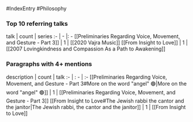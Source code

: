 #IndexEntry #Philosophy

### Top 10 referring talks
talk | count | series
:- | - |: -
[[Preliminaries Regarding Voice, Movement, and Gesture - Part 3]] | 1 | [[2020 Vajra Music]]
[[From Insight to Love]] | 1 | [[2007 Lovingkindness and Compassion As a Path to Awakening]]

### Paragraphs with 4+ mentions
description | count | talk
:- | : - | :-
[[Preliminaries Regarding Voice, Movement, and Gesture - Part 3#More on the word "angel" 🟢\|More on the word "angel" 🟢]] | 1 | [[Preliminaries Regarding Voice, Movement, and Gesture - Part 3]]
[[From Insight to Love#The Jewish rabbi the cantor and the janitor\|The Jewish rabbi, the cantor and the janitor]] | 1 | [[From Insight to Love]]

